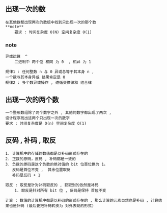 ## 出现一次的数
    在其他数都出现两次的数组中找到只出现一次的那个数
    **note**
        要求 : 时间复杂度 O(N) 空间复杂度 O(1)



### note 
    异或运算  ^
        二进制中 两个位 相同 为 0  , 相异 为 1

    规律1 : 任何整数 n 与 0 异或总等于其本身 n ,
    一个数与其本身异或 结果肯定是 0 
    规律2 : 多个数异或操作 , 遵循交换律和 结合律



## 出现一次的两个数
    一个整形数组除了两个数字之外 , 其他的数字都出现了两次 , 
    设计程序找出这两个只出现一次的数字 
    要求 : 时间复杂度是 O(n) 空间复杂度 O(1)


## 反码 , 补码 , 取反
    1. 计算机中的存储的数值都是以补码形式存在的
    2. 正数的原码，反码 , 补码都是一致的
    3. 负数的原码是这个负数的绝对值的 bit 位首位换为 1。
       反码是首位不变 ,  其余位置取反
       补码是反码 + 1

    取反 : 取反是针对补码取反的 , 获取到的依然是补码
        1. 取反是针对所有 bit 位 , 反码是保持 首位不变

    计算 : 数值的计算机中都是以补码的形式存在的 , 那么计算的元素自然也是补码 , 计算结果也是补码 (最后要把补码转换为 对外表现的形式)